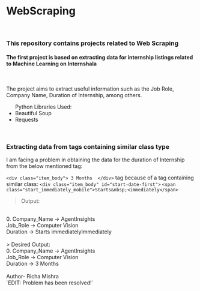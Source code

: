 # WebScraping
<br>
<h3> This repository contains projects related to Web Scraping </h5>
<h4>The first project is based on extracting data for internship listings related to Machine Learning on Internshala</h4>
<br>
<p>
  The project aims to extract useful information such as the Job Role, Company Name, Duration of Internship, among others.

  <ul>Python Libraries Used:
  <li>Beautiful Soup</li>
  <li>Requests</li>
  </ul>
</p>
<br>

### **Extracting data from tags containing similar class type** 

I am facing a problem in obtaining the data for the duration of Internship from the below mentioned tag:

`<div class="item_body"> 3 Months  </div>` tag
because of a tag containing similar class:
`<div class="item_body" id="start-date-first">`
     `<span class="start_immediately_mobile">Starts&nbsp;<immediately</span>`
<br>
> Output:
<br>
0.
Company_Name -> AgentInsights <br />
Job_Role -> Computer Vision <br />
Duration ->
Starts immediatelyImmediately <br />
<br>
> Desired Output:
<br>
0.
Company_Name -> AgentInsights <br />
Job_Role -> Computer Vision  <br />
Duration -> 3 Months <br />
<br>
Author- Richa Mishra
<br>
`EDIT: Problem has been resolved!`
